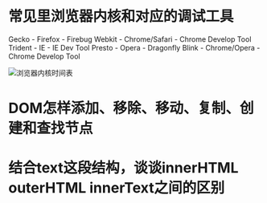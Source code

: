 常见里浏览器内核和对应的调试工具
================

Gecko - Firefox - Firebug
Webkit - Chrome/Safari - Chrome Develop Tool
Trident - IE - IE Dev Tool
Presto - Opera - Dragonfly
Blink - Chrome/Opera - Chrome Develop Tool

![浏览器内核时间表](http://upload.wikimedia.org/wikipedia/en/timeline/289e79fa1f4b53cf0adc8128d646766b.png)


DOM怎样添加、移除、移动、复制、创建和查找节点
=============================================


结合<span id="outer"><span id="inner">text</span></span>这段结构，谈谈innerHTML outerHTML innerText之间的区别
====
